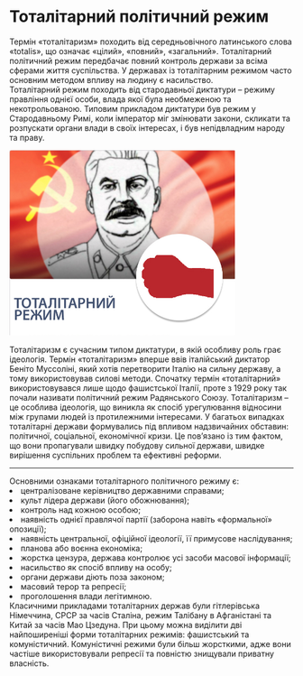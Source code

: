 # Тоталітарний політичний режим

Термін «тоталітаризм» походить від середньовічного латинського слова «totalis», що
означає «цілий», «повний», «загальний». Тоталітарний політичний режим передбачає
повний контроль держави за всіма сферами життя суспільства. У державах із тоталітарним
режимом часто основним методом впливу на людину є насильство.       
Тоталітарний режим походить від стародавньої диктатури – режиму правління однієї
особи, влада якої була необмеженою та некотрольованою. Типовим прикладом диктатури
був режим у Стародавньому Римі, коли імператор міг змінювати закони, скликати та
розпускати органи влади в своїх інтересах, і був непідвладним народу та праву.   
<div class="space">
<div class="center">
<img src="2/тот.jpg" width="400px" class="center"/>
<p><i></i></p>
</div>
</div>
Тоталітаризм є сучасним типом диктатури, в якій особливу роль грає ідеологія. Термін
«тоталітаризм» вперше ввів італійський диктатор Беніто Муссоліні, який хотів
перетворити Італію на сильну державу, а тому використовував силові методи. Спочатку
термін «тоталітарний» використовувався лише щодо фашистської Італії, проте з 1929 року
так почали називати політичний режим Радянського Союзу. 
Тоталітаризм – це особлива ідеологія, що виникла як спосіб урегулювання відносини між
групами людей із протилежними інтересами. У багатьох випадках тоталітарні держави
формувались під впливом надзвичайних обставин: політичної, соціальної, економічної
кризи. Це пов’язано із тим фактом, що вони пропагували швидку побудову сильної
держави, швидке вирішення суспільних проблем та ефективні реформи.  
<hr>
Основними ознаками тоталітарного політичного режиму є: 
<li>централізоване керівництво державними справами;</li>
<li>культ лідера держави (його обожнювання);</li>
<li>контроль над кожною особою;</li>
<li>наявність однієї правлячої партії (заборона навіть «формальної» опозиції);</li>
<li>наявність центральної, офіційної ідеології, її примусове наслідування;</li>
<li>планова або воєнна економіка;</li>
<li>жорстка цензура, держава контролює усі засоби масової інформації;</li>
<li>насильство як спосіб впливу на особу;</li>
<li>органи держави діють поза законом;</li>
<li>масовий терор та репресії;</li>
<li>проголошення влади легітимною.</li>  
Класичними прикладами тоталітарних держав були гітлерівська Німеччина, СРСР за часів
Сталіна, режим Талібану в Афганістані та Китай за часів Мао Цзедуна.   
При цьому можна виділити дві найпоширеніші форми тоталітарних режимів:
фашистський та комуністичний. Комуністичні режими були більш жорсткими, адже вони
частіше використовували репресії та повністю знищували приватну власність.

